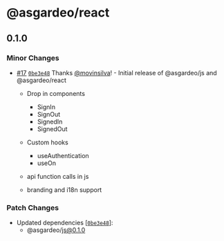 # @asgardeo/react

## 0.1.0

### Minor Changes

- [#17](https://github.com/asgardeo/web-ui-sdks/pull/17)
  [`0be3e48`](https://github.com/asgardeo/web-ui-sdks/commit/0be3e48a2896e10eea2f4c74ccc24eb1ddab09bd) Thanks
  [@movinsilva](https://github.com/movinsilva)! - Initial release of @asgardeo/js and @asgardeo/react

  - Drop in components

    - SignIn
    - SignOut
    - SignedIn
    - SignedOut

  - Custom hooks

    - useAuthentication
    - useOn

  - api function calls in js
  - branding and i18n support

### Patch Changes

- Updated dependencies
  [[`0be3e48`](https://github.com/asgardeo/web-ui-sdks/commit/0be3e48a2896e10eea2f4c74ccc24eb1ddab09bd)]:
  - @asgardeo/js@0.1.0
